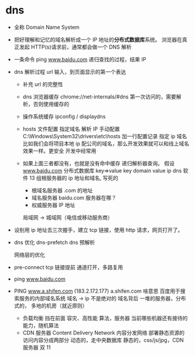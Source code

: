 # dns

- 全称 Domain Name System
- 把好理解和记忆的域名解析成一个 IP 地址的**分布式数据库**系统。
  浏览器在真正发起 HTTP(s)请求前，通常都会做一个 DNS 解析
- 一条命令
  ping www.baidu.com 递归查找的过程，结果 IP

- dns 解析过程
  url 输入，到页面显示的第一个表达

  - 补充 url 的完整性
  - dns 浏览器缓存
    chrome://net-internals/#dns
    第一次访问的，需要解析，否则使用缓存的
  - 操作系统缓存
    ipconfig / displaydns
  - hosts 文件配置
    指定域名 解析 IP 手动配置
    C:\Windows\System32\drivers\etc\hosts
    加一行配置记录 指定 ip 域名
    比如我们会将项目本地 ip 配公司的域名，那么开发效果就可以和线上域名效果一样。更安全
    开发中经常用

  - 如果上面三者都没有，也就是没有命中缓存
    递归解析器查询。
    假设 www.baidu.com
    分布式数据库 key=>value key domain value ip
    dns 软件 13 组根服务器的 ip 地址和域名,
    写死的

    - 根域名服务器
      .com 的地址
    - 域名服务器
      baidu.com 服务器在哪？
    - 权威服务器
      IP 地址

    局域网 -> 城域网（电信或移动服务商）

- 设别用 ip 地址去三次握手，建立 tcp 链接，使用 http 请求，网页打开了。

- dns 优化
  dns-prefetch dns 预解析
  <link type="dns-prefetch" href="//g.alicdn.com">
  网络层的优化
- pre-connect
  tcp 链接提前 通道打开，多路复用
  <link data-n-head="ssr" rel="preconnect" href="//lf3-cdn-tos.bytescm.com"

- ping www.baidu.com
- PING www.a.shifen.com (183.2.172.177)
  a.shifen.com 啥意思
  百度用于搜索服务的内部域名系统
  域名 -> ip 不是绝对的
  域名背后 一堆的服务器，分布式的， 多地的机房（就近原则）
  - 负载均衡
    挡在前面
    容灾、高性能
    算法，服务器
    当前哪些机器还有接待的能力，随机算法
  - CDN 服务器
    Content Delivery Network
    内容分发网络
    部署静态资源的
    访问内容分成两部分
    动态的，走中央数据库
    静态的，css/js/jpg，CDN 服务器
    双 11
